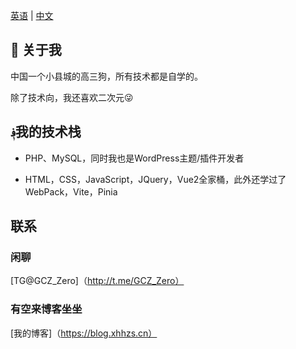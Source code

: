 <!--切换语言-->

[英语](https://github.com/Groupguanfang)
|
[中文](https://github.com/Groupguanfang/groupguanfang/blob/main/zh_cn.md)

## 🌈 关于我

中国一个小县城的高三狗，所有技术都是自学的。

除了技术向，我还喜欢二次元😜

## ؋我的技术栈

* PHP、MySQL，同时我也是WordPress主题/插件开发者

* HTML，CSS，JavaScript，JQuery，Vue2全家桶，此外还学过了WebPack，Vite，Pinia

## 联系

### 闲聊

[TG@GCZ_Zero]（http://t.me/GCZ_Zero）

### 有空来博客坐坐

[我的博客]（https://blog.xhhzs.cn）